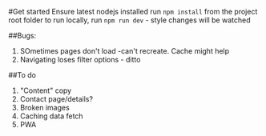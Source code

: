 #Get started
Ensure latest nodejs installed
run `npm install` from the project root folder
to run locally, run `npm run dev` - style changes will be watched

##Bugs:
1. SOmetimes pages don't load -can't recreate. Cache might help
2. Navigating loses filter options - ditto

##To do
1. "Content" copy
2. Contact page/details?
3. Broken images
4. Caching data fetch
5. PWA